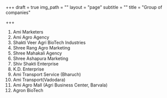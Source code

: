 +++
draft = true
img_path = ""
layout = "page"
subtitle = ""
title = "Group of companies"

+++
 1. Ami Marketers
 2. Ami Agro Agency
 3. Shakti Veer Agri BioTech Industries
 4. Shree Rang Agro Marketing
 5. Shree Mahakali Agency
 6. Shree Ashapura Marketing
 7. Shiv Shakti Enterprise 
 8. K.D. Enterprise
 9. Ami Transport Service (Bharuch) 
10. Ami Transport(Vadodara)
11. Ami Agro Mall (Agri Business Center, Barvala)
12. Agron BioTech